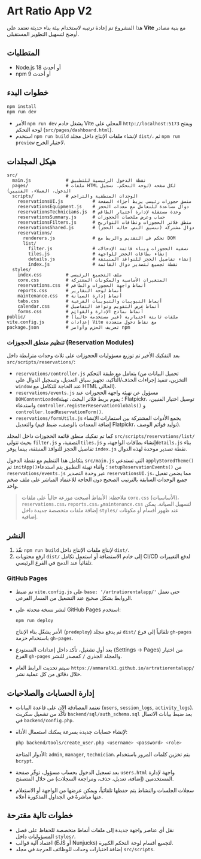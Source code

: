 # Art Ratio App V2

هذا المشروع تم إعادة ترتيبه لاستخدام بيئة بناء حديثة تعتمد على **Vite** مع بنية مصادر أوضح لتسهيل التطوير المستقبلي.

## المتطلبات

- Node.js 18 أو أحدث
- npm 9 أو أحدث

## خطوات البدء

```bash
npm install
npm run dev
```

- الأمر `npm run dev` يشغل خادم Vite المحلي على `http://localhost:5173` ويفتح لوحة التحكم (`src/pages/dashboard.html`).
- استخدم `npm run build` لإنشاء ملفات الإنتاج داخل مجلد `dist/`، ثم `npm run preview` لاختبار الخرج.

## هيكل المجلدات

```
src/
  main.js             # نقطة الدخول الرئيسية للتطبيق
  pages/              # ملفات HTML لكل صفحة (لوحة التحكم، تسجيل الدخول، العملاء، الفنيين)
  scripts/            # الوحدات المنطقية والتراجم
    reservationsUI.js           # منسق حجوزات رئيسي يربط أجزاء الصفحة
    reservationsEquipment.js    # دوال مساعدة للتعامل مع معدات الحجز
    reservationsTechnicians.js  # وحدة مستقلة لإدارة اختيار الطاقم
    reservationsSummary.js      # حساب وعرض ملخصات الحجوزات
    reservationsFilters.js      # منطق فلاتر الحجوزات ونطاقات التواريخ
    reservationsShared.js       # دوال مشتركة (تنسيق النص، حالة الحجز)
    reservations/
      renderers.js              # تحكم في التقديم والربط مع DOM
      list/
        filter.js               # تصفية الحجوزات وبناء قائمة الإدخالات
        tiles.js                # إنشاء بطاقات الحجز للواجهة
        details.js              # إنشاء تفاصيل الحجز للنوافذ المنبثقة
        index.js                # نقطة تجميع لتصدير دوال القائمة
  styles/
    index.css         # ملف التجميع الرئيسي
    core.css          # المتغيرات الأساسية والمكونات المشتركة
    reservations.css  # أنماط واجهة الحجوزات والطاقم
    reports.css       # أنماط لوحة التقارير
    maintenance.css   # أنماط إدارة الصيانة
    tabs.css          # أنماط التبويبات والتبويبات الفرعية
    calendar.css      # أنماط عرض التقويم ونوافذ التفاصيل
    forms.css         # أنماط نماذج الإدارة والقوائم
public/               # ملفات ثابتة اختيارية (غير مستخدمة حالياً)
vite.config.js        # إعدادات Vite مع نقاط دخول متعددة
package.json          # تعريف الحزم وأوامر npm
```

### تنظيم منطق الحجوزات (Reservation Modules)

بعد التفكيك الأخير تم توزيع مسؤوليات الحجوزات على ثلاث وحدات مترابطة داخل `src/scripts/reservations/`:

- `reservations/controller.js` يتعامل مع طبقة التحكم (تحميل البيانات من التخزين، تنفيذ إجراءات الحذف/التأكيد، تجهيز سياق التعديل، وتسجيل الدوال على `window` عند الحاجة للتكامل مع HTML الحالي).
- `reservations/events.js` مسؤول عن تهيئة واجهة الحجوزات عند `DOMContentLoaded`؛ يقوم بربط فلاتر البحث، تهيئة Flatpickr، توصيل اختيار الفنيين، واستدعاء `controller.registerReservationGlobals()` و `controller.loadReservationForm()`.
- `reservations/formUtils.js` يجمع الأدوات المشتركة بين استمارات الإنشاء والتعديل (إضافة المعدات بالوصف، ضبط قيم Flatpickr، توليد قوائم الوصف).

كما تم تفكيك منطق قائمة الحجوزات داخل المجلد `src/scripts/reservations/list/` بحيث تتولى `filter.js` التصفية، و`tiles.js` إنشاء بطاقات الواجهة، و`details.js` بناء تفاصيل الحجز للنوافذ المنبثقة، بينما يوفر `index.js` نقطة تصدير موحدة لهذه الدوال.

يتكامل هذا التنظيم مع نقطة الدخول `src/main.js` التي تستدعي `applyStoredTheme()` ثم `initApp()`؛ وأثناء تهيئة التطبيق يتم استدعاء `setupReservationEvents()` من `reservations/events.js` عبر وحدة التصدير `reservationsUI.js`، مما يضمن تفعيل جميع الوحدات السابقة بالترتيب الصحيح دون الحاجة للاعتماد المباشر على ملف ضخم واحد.

> ملاحظة: الأنماط أصبحت موزعة حالياً على ملفات `core.css` (الأساسيات)، `reservations.css`، `reports.css`، و`maintenance.css` لتسهيل الصيانة. يمكن إضافة ملفات متخصصة جديدة داخل `styles/` عند ظهور أقسام أو مكونات إضافية.

## النشر

1. نفّذ `npm run build` لإنتاج ملفات الإنتاج داخل `dist/`.
2. ارفع محتويات `dist/` إلى خادم الاستضافة أو استعمل تكامل CI/CD لدفع التغييرات تلقائياً عند الدمج في الفرع الرئيسي.

### GitHub Pages

- تم ضبط `vite.config.js` على `base: '/artratiorentalapp/'` حتى تعمل الروابط بشكل صحيح عند التشغيل من المسار الفرعي.
- لنشر نسخة محدثة على GitHub Pages استخدم:

  ```bash
  npm run deploy
  ```

  الأمر يشغّل بناء الإنتاج (`predeploy`) ثم يدفع مجلد `dist/` تلقائياً إلى فرع `gh-pages` باستخدام حزمة `gh-pages`.
- بعد أول تشغيل، تأكد داخل إعدادات المستودع (Settings → Pages) من اختيار الفرع `gh-pages` والمجلد الجذري `/` كمصدر للنشر.
- سيتم تحديث الرابط العام `https://ammaralk1.github.io/artratiorentalapp/` خلال دقائق من كل عملية نشر.

## إدارة الحسابات والصلاحيات

- تعتمد المصادقة الآن على قاعدة البيانات (`users`, `session_logs`, `activity_logs`). تأكّد من تشغيل سكربت `backend/sql/auth_schema.sql` بعد ضبط بيانات الاتصال في `backend/config.php`.
- لإنشاء حسابات جديدة بسرعة يمكنك استعمال الأداة:

  ```bash
  php backend/tools/create_user.php <username> <password> <role>
  ```

  الأدوار المتاحة: `admin`, `manager`, `technician`. يتم تخزين كلمات المرور باستخدام `bcrypt`.
- بعد تسجيل الدخول بحساب مسؤول، توفّر صفحة `users.html` واجهة لإدارة المستخدمين (إضافة، تعديل، حذف، ومراجعة السجلات) من خلال المتصفح.
- سجلات الجلسات والنشاط يتم حفظها تلقائياً، ويمكن عرضها من الواجهة أو الاستعلام عنها مباشرةً في الجداول المذكورة أعلاه.

## خطوات تالية مقترحة

- نقل أي عناصر واجهة جديدة إلى ملفات أنماط متخصصة للحفاظ على فصل المسؤوليات داخل `styles/`.
- اعتماد آلية قوالب (EJS أو Nunjucks) لتجميع أقسام لوحة التحكم الكبيرة.
- إضافة اختبارات وحدات للوظائف الحرجة في مجلد `src/scripts`.
